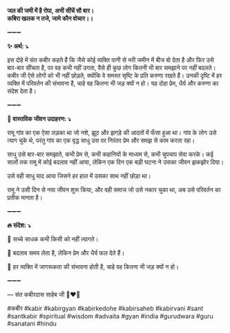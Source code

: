 **जल की जमी में है रोपा, अभी सींचें सौ बार।**\
**कबिरा खलक न तजे, जामे कौन वोचार।।**

➖➖➖

**✨ अर्थ: ⤵**

इस दोहे में संत कबीर कहते हैं कि जैसे कोई व्यक्ति पानी से भरी जमीन में बीज बो देता है और फिर उसे बार-बार सींचता है, पर वह कभी नहीं उगता, वैसे ही कुछ लोग कितनी भी बार समझाने पर नहीं बदलते। कबीर जी ऐसे लोगों को भी नहीं छोड़ते, क्योंकि वे समस्त सृष्टि के प्रति करुणा रखते हैं। उनकी दृष्टि में हर व्यक्ति में परिवर्तन की संभावना है, चाहे वह कितना भी जड़ क्यों न हो। यह दोहा प्रेम, धैर्य और करुणा का संदेश देता है।

➖➖➖

**🌾 वास्तविक जीवन उदाहरण: ⤵**

रामू गांव का एक ऐसा लड़का था जो नशे, झूठ और झगड़े की आदतों में फँसा हुआ था। गांव के लोग उसे त्याग चुके थे, परंतु गांव का एक वृद्ध साधु उस पर निरंतर प्रेम और समझ से काम करता रहा।

साधु उसे बार-बार समझाते, कभी प्रेम से, कभी कहानियों के माध्यम से, कभी चुपचाप सेवा करके। कई सालों तक रामू में कोई बदलाव नहीं आया, लेकिन एक दिन एक बड़ी घटना ने उसका जीवन झकझोर दिया।

उसे वही साधु याद आया जिसने हर हाल में उसका साथ नहीं छोड़ा था।

रामू ने उसी दिन से नया जीवन शुरू किया, और वही समाज जो उसे नकार चुका था, अब उसे परिवर्तन का प्रतीक मानता है।

➖➖➖

**🔥 संदेश: ⤵**

📌 सच्चे साधक कभी किसी को नहीं त्यागते।

📌 बदलाव समय लेता है, लेकिन प्रेम और धैर्य फल देते हैं।

📌 हर व्यक्ति में जागरूकता की संभावना होती है, चाहे वह कितना भी जड़ क्यों न हो।

➖➖➖

— संत कबीरदास साहेब जी 🙏❤️💯

#कबीर #kabir #kabirgyan #kabirkedohe #kabirsaheb #kabirvani #sant #santkabir #spiritual #wisdom #advaita #gyan #india #gurudwara #guru #sanatani #hindu
